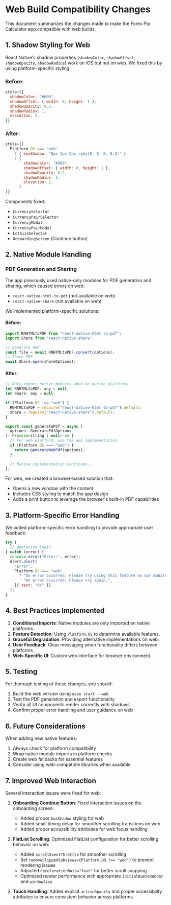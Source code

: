# Web Build Compatibility Changes

This document summarizes the changes made to make the Forex Pip Calculator app compatible with web builds.

## 1. Shadow Styling for Web

React Native's shadow properties (`shadowColor`, `shadowOffset`, `shadowOpacity`, `shadowRadius`) work on iOS but not on web. We fixed this by using platform-specific styling:

### Before:

```javascript
style={{
  shadowColor: "#000",
  shadowOffset: { width: 0, height: 1 },
  shadowOpacity: 0.2,
  shadowRadius: 1,
  elevation: 2,
}}
```

### After:

```javascript
style={[
  Platform.OS === 'web'
    ? { boxShadow: '0px 1px 2px rgba(0, 0, 0, 0.2)' }
    : {
        shadowColor: "#000",
        shadowOffset: { width: 0, height: 1 },
        shadowOpacity: 0.2,
        shadowRadius: 1,
        elevation: 2,
      }
]}
```

Components fixed:

- `CurrencySelector`
- `CurrencyPairSelector`
- `CurrencyModal`
- `CurrencyPairModal`
- `LotSizeSelector`
- `OnboardingScreen` (Continue button)

## 2. Native Module Handling

### PDF Generation and Sharing

The app previously used native-only modules for PDF generation and sharing, which caused errors on web:

- `react-native-html-to-pdf` (not available on web)
- `react-native-share` (not available on web)

We implemented platform-specific solutions:

#### Before:

```javascript
import RNHTMLtoPDF from "react-native-html-to-pdf";
import Share from "react-native-share";

// Generate PDF
const file = await RNHTMLtoPDF.convert(options);
// Share PDF
await Share.open(shareOptions);
```

#### After:

```javascript
// Only import native modules when on native platforms
let RNHTMLtoPDF: any = null;
let Share: any = null;

if (Platform.OS !== "web") {
  RNHTMLtoPDF = require("react-native-html-to-pdf").default;
  Share = require("react-native-share").default;
}

export const generatePdf = async (
  options: GeneratePdfOptions
): Promise<string | null> => {
  // For web platform, use the web implementation
  if (Platform.OS === "web") {
    return generateWebPdf(options);
  }

  // Native implementation continues...
};
```

For web, we created a browser-based solution that:

- Opens a new window with the content
- Includes CSS styling to match the app design
- Adds a print button to leverage the browser's built-in PDF capabilities

## 3. Platform-Specific Error Handling

We added platform-specific error handling to provide appropriate user feedback:

```javascript
try {
  // Operation logic
} catch (error) {
  console.error("Error:", error);
  Alert.alert(
    "Error",
    Platform.OS === "web"
      ? "An error occurred. Please try using this feature on our mobile app for better support."
      : "An error occurred. Please try again.",
    [{ text: "OK" }]
  );
}
```

## 4. Best Practices Implemented

1. **Conditional Imports**: Native modules are only imported on native platforms.
2. **Feature Detection**: Using `Platform.OS` to determine available features.
3. **Graceful Degradation**: Providing alternative implementations on web.
4. **User Feedback**: Clear messaging when functionality differs between platforms.
5. **Web-Specific UI**: Custom web interface for browser environment.

## 5. Testing

For thorough testing of these changes, you should:

1. Build the web version using `expo start --web`
2. Test the PDF generation and export functionality
3. Verify all UI components render correctly with shadows
4. Confirm proper error handling and user guidance on web

## 6. Future Considerations

When adding new native features:

1. Always check for platform compatibility
2. Wrap native module imports in platform checks
3. Create web fallbacks for essential features
4. Consider using web-compatible libraries when available

## 7. Improved Web Interaction

Several interaction issues were fixed for web:

1. **Onboarding Continue Button**: Fixed interaction issues on the onboarding screen:

   - Added proper `boxShadow` styling for web
   - Added small timing delay for smoother scrolling transitions on web
   - Added proper accessibility attributes for web focus handling

2. **FlatList Scrolling**: Optimized FlatList configuration for better scrolling behavior on web:

   - Added `scrollEventThrottle` for smoother scrolling
   - Set `removeClippedSubviews={Platform.OS !== "web"}` to prevent rendering issues
   - Adjusted `decelerationRate="fast"` for better scroll snapping
   - Optimized render performance with appropriate `initialNumToRender` and `windowSize`

3. **Touch Handling**: Added explicit `activeOpacity` and proper accessibility attributes to ensure consistent behavior across platforms.
